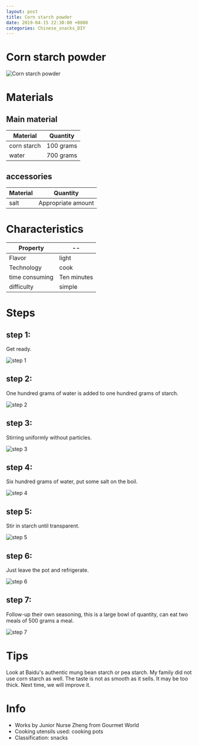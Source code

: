 ```yaml
---
layout: post
title: Corn starch powder
date: 2019-04-15 22:30:00 +0800
categories: Chinese_snacks_DIY
---
```


# Corn starch powder

![Corn starch powder]({{site.baseurl}}/img/400537/400537.jpg)

# Materials


## Main material

Material|Quantity
--|--
corn starch|100 grams
water|700 grams

## accessories

Material|Quantity
--|--
salt|Appropriate amount

# Characteristics

Property|--
--|--
Flavor|light
Technology|cook
time consuming|Ten minutes
difficulty|simple

# Steps

## step 1:

Get ready.

![step 1]({{site.baseurl}}/img/400537/1.jpg)

## step 2:

One hundred grams of water is added to one hundred grams of starch.

![step 2]({{site.baseurl}}/img/400537/2.jpg)

## step 3:

Stirring uniformly without particles.

![step 3]({{site.baseurl}}/img/400537/3.jpg)

## step 4:

Six hundred grams of water, put some salt on the boil.

![step 4]({{site.baseurl}}/img/400537/4.jpg)

## step 5:

Stir in starch until transparent.

![step 5]({{site.baseurl}}/img/400537/5.jpg)

## step 6:

Just leave the pot and refrigerate.

![step 6]({{site.baseurl}}/img/400537/6.jpg)

## step 7:

Follow-up their own seasoning, this is a large bowl of quantity, can eat two meals of 500 grams a meal.

![step 7]({{site.baseurl}}/img/400537/7.jpg)

# Tips

Look at Baidu's authentic mung bean starch or pea starch. My family did not use corn starch as well. The taste is not as smooth as it sells. It may be too thick. Next time, we will improve it.

# Info

- Works by Junior Nurse Zheng from Gourmet World
- Cooking utensils used: cooking pots
- Classification: snacks